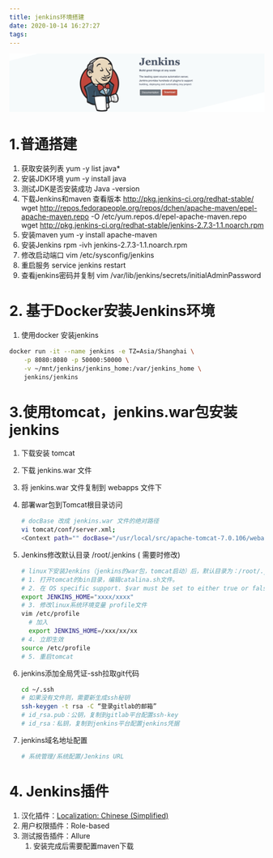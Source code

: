 ```yaml
---
title: jenkins环境搭建
date: 2020-10-14 16:27:27
tags:
---
```


![alt](/images/jenkins.png)

<!-- more -->

# **1.普通搭建**
1. 获取安装列表
yum -y list java*
2. 安装JDK环境
yum -y install java
3. 测试JDK是否安装成功
Java -version
4. 下载Jenkins和maven
查看版本 http://pkg.jenkins-ci.org/redhat-stable/
wget http://repos.fedorapeople.org/repos/dchen/apache-maven/epel-apache-maven.repo -O /etc/yum.repos.d/epel-apache-maven.repo
wget http://pkg.jenkins-ci.org/redhat-stable/jenkins-2.7.3-1.1.noarch.rpm
5. 安装maven
yum -y install apache-maven
6. 安装Jenkins
rpm -ivh jenkins-2.7.3-1.1.noarch.rpm
7. 修改启动端口
vim /etc/sysconfig/jenkins
8. 重启服务
service jenkins restart
9. 查看jenkins密码并复制
vim /var/lib/jenkins/secrets/initialAdminPassword

# **2. 基于Docker安装Jenkins环境**

1. 使用docker 安装jenkins

```sh
docker run -it --name jenkins -e TZ=Asia/Shanghai \
	-p 8080:8080 -p 50000:50000 \
	-v ~/mnt/jenkins/jenkins_home:/var/jenkins_home \
	jenkins/jenkins
```

# **3.使用tomcat，jenkins.war包安装jenkins**

1. 下载安装 tomcat

2. 下载 jenkins.war 文件

3. 将 jenkins.war 文件复制到 webapps 文件下

4. 部署war包到Tomcat根目录访问

   ```sh
   # docBase 改成 jenkins.war 文件的绝对路径
   vi tomcat/conf/server.xml;
   <Context path="" docBase="/usr/local/src/apache-tomcat-7.0.106/webapps/pm" debug="0" privileged="true" reloadable="true"/>
   ```

5. Jenkins修改默认目录 /root/.jenkins ( 需要时修改)

   ```sh
   # linux下安装Jenkins（jenkins的war包，tomcat启动）后，默认目录为：/root/.jenkins
   # 1. 打开tomcat的bin目录，编辑catalina.sh文件。 
   # 2. 在 OS specific support. $var must be set to either true or false. 上面添加:
   export JENKINS_HOME="xxxx/xxxx"
   # 3. 修改linux系统环境变量 profile文件
   vim /etc/profile
     # 加入
     export JENKINS_HOME=/xxx/xx/xx
   # 4. 立即生效
   source /etc/profile
   # 5. 重启tomcat
   ```

6. jenkins添加全局凭证-ssh拉取git代码

   ```sh
   cd ~/.ssh
   # 如果没有文件则，需要新生成ssh秘钥
   ssh-keygen -t rsa -C “登录gitlab的邮箱”
   # id_rsa.pub：公钥，复制到gitlab平台配置ssh-key
   # id_rsa：私钥，复制到jenkins平台配置jenkins凭据
   ```


7. jenkins域名地址配置

   ```sh
   # 系统管理/系统配置/Jenkins URL
   ```

# **4. Jenkins插件**

1. 汉化插件：[Localization: Chinese (Simplified)](https://wiki.jenkins-ci.org/display/JENKINS/Localization+zh+cn+Plugin) 
2. 用户权限插件：Role-based
3. 测试报告插件：Allure
   1. 安装完成后需要配置maven下载